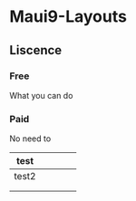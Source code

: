 # Maui9-Layouts

## Liscence

### Free
What you can do 




### Paid
No need to 


|  test |   |   |   |   |
|---|---|---|---|---|
| test2  |   |   |   |   |
|   |   |   |   |   |
|   |   |   |   |   |

